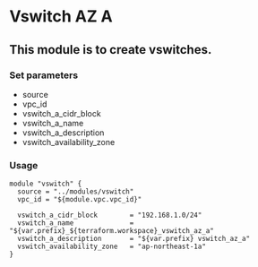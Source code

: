 # Vswitch AZ A

## This module is to create vswitches.

### Set parameters

* source
* vpc_id
* vswitch_a_cidr_block
* vswitch_a_name
* vswitch_a_description
* vswitch_availability_zone


### Usage

```
module "vswitch" {
  source = "../modules/vswitch"
  vpc_id = "${module.vpc.vpc_id}"

  vswitch_a_cidr_block        = "192.168.1.0/24"
  vswitch_a_name              = "${var.prefix}_${terraform.workspace}_vswitch_az_a"
  vswitch_a_description       = "${var.prefix} vswitch_az_a"
  vswitch_availability_zone   = "ap-northeast-1a"
}

```

